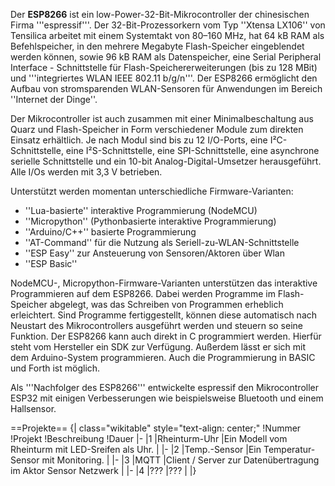 Der **ESP8266** ist ein low-Power-32-Bit-Mikrocontroller der chinesischen Firma '''espressif'''. Der 32-Bit-Prozessorkern vom Typ ''Xtensa LX106'' von Tensilica arbeitet mit einem Systemtakt von 80–160&nbsp;MHz, hat 64&nbsp;kB RAM als Befehlspeicher, in den mehrere Megabyte Flash-Speicher eingeblendet werden können, sowie 96&nbsp;kB RAM als Datenspeicher, eine Serial Peripheral Interface - Schnittstelle für Flash-Speichererweiterungen (bis zu 128&nbsp;MBit) und '''integriertes WLAN IEEE 802.11 b/g/n'''. Der ESP8266 ermöglicht den Aufbau von stromsparenden WLAN-Sensoren für Anwendungen im Bereich ''Internet der Dinge''.

Der Mikrocontroller ist auch zusammen mit einer Minimalbeschaltung aus Quarz und Flash-Speicher in Form verschiedener Module zum direkten Einsatz erhältlich. Je nach Modul sind bis zu 12 I/O-Ports, eine I²C-Schnittstelle, eine I²S-Schnittstelle, eine SPI-Schnittstelle, eine asynchrone serielle Schnittstelle und ein 10-bit Analog-Digital-Umsetzer herausgeführt. Alle I/Os werden mit 3,3&nbsp;V betrieben.

Unterstützt werden momentan unterschiedliche Firmware-Varianten:
* ''Lua-basierte'' interaktive Programmierung (NodeMCU)
* ''Micropython'' (Pythonbasierte interaktive Programmierung)
* ''Arduino/C++'' basierte Programmierung
* ''AT-Command'' für die Nutzung als Seriell-zu-WLAN-Schnittstelle
* ''ESP Easy'' zur Ansteuerung von Sensoren/Aktoren über Wlan
* ''ESP Basic''

NodeMCU-, Micropython-Firmware-Varianten unterstützen das interaktive Programmieren auf dem ESP8266. Dabei werden Programme im Flash-Speicher abgelegt, was das Schreiben von Programmen erheblich erleichtert. Sind Programme fertiggestellt, können diese automatisch nach Neustart des Mikrocontrollers ausgeführt werden und steuern so seine Funktion. Der ESP8266 kann auch direkt in C programmiert werden. Hierfür steht vom Hersteller ein SDK zur Verfügung. Außerdem lässt er sich mit dem Arduino-System programmieren. Auch die Programmierung in BASIC und Forth ist möglich.

Als '''Nachfolger des ESP8266''' entwickelte espressif den Mikrocontroller ESP32 mit einigen Verbesserungen wie beispielsweise Bluetooth und einem Hallsensor.

==Projekte==
{| class="wikitable" style="text-align: center;"
!Nummer
!Projekt
!Beschreibung
!Dauer
|-
|1
|Rheinturm-Uhr
|Ein Modell vom Rheinturm mit LED-Sreifen als Uhr.
|
|-
|2
|Temp.-Sensor
|Ein Temperatur-Sensor mit Monitoring.
|
|-
|3
|MQTT
|Client / Server zur Datenübertragung im Aktor Sensor Netzwerk 
|
|-
|4
|???
|???
|
|}
